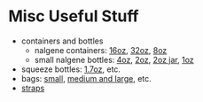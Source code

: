 # Misc Useful Stuff

- containers and bottles
  - nalgene containers: [16oz](https://www.rei.com/product/112536/nalgene-straight-sided-jar-16-fl-oz), [32oz](https://www.rei.com/product/112537/nalgene-straight-sided-jar-32-fl-oz), [8oz](https://www.rei.com/product/112539/nalgene-straight-sided-jar-8-fl-oz)
  - small nalgene bottles: [4oz](https://www.rei.com/product/402055/nalgene-polyethylene-bottle-4-fl-oz), [2oz](https://www.rei.com/product/402056/nalgene-polyethylene-bottle-2-fl-oz), [2oz jar](https://www.rei.com/product/892693/nalgene-straight-side-jar-2-fl-oz), [1oz](https://www.rei.com/product/402057/nalgene-polyethylene-bottle-1-fl-oz)
- squeeze bottles: [1.7oz](https://www.rei.com/product/131773/humangear-gotoob-small-squeeze-bottle-17-fl-oz), etc.
- bags: [small](https://www.rei.com/product/127986/rei-co-op-expandable-packing-cube-small), [medium and large](https://www.rei.com/product/127780/rei-co-op-expandable-packing-cube-set-mediumlarge), etc.
- [straps](https://www.rei.com/product/848270/sea-to-summit-alloy-buckle-34-accessory-straps-package-of-2)
